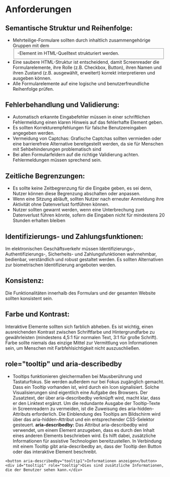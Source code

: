 # Anforderungen
## Semantische Struktur und Reihenfolge:
- Mehrteilige-Formulare sollten durch inhaltlich zusammengehörige Gruppen mit dem <fieldset>-Element im HTML-Quelltext strukturiert werden.
- Eine saubere HTML-Struktur ist entscheidend, damit Screenreader die Formularelemente, ihre Rolle (z.B. Checkbox, Button), ihren Namen und ihren Zustand (z.B. ausgewählt, erweitert) korrekt interpretieren und ausgeben können.
- Alle Formularelemente auf eine logische und benutzerfreundliche Reihenfolge prüfen.  
## Fehlerbehandlung und Validierung:
- Automatisch erkannte Eingabefehler müssen in einer schriftlichen Fehlermeldung einen klaren Hinweis auf das fehlerhafte Element geben.
- Es sollten Korrekturempfehlungen für falsche Benutzereingaben angegeben werden.
- Vermeidung von Captchas: Grafische Captchas sollten vermieden oder eine barrierefreie Alternative bereitgestellt werden, da sie für Menschen mit Sehbehinderungen problematisch sind
- Bei allen Formularfeldern auf die richtige Validierung achten. Fehlermeldungen müssen sprechend sein.  

## Zeitliche Begrenzungen:
- Es sollte keine Zeitbegrenzung für die Eingabe geben, es sei denn, Nutzer können diese Begrenzung abschalten oder anpassen.
- Wenn eine Sitzung abläuft, sollten Nutzer nach erneuter Anmeldung ihre Aktivität ohne Datenverlust fortführen können.
- Nutzer sollten gewarnt werden, wenn eine Unterbrechung zum Datenverlust führen könnte, sofern die Eingaben nicht für mindestens 20 Stunden erhalten bleiben

## Identifizierungs- und Zahlungsfunktionen: 
Im elektronischen Geschäftsverkehr müssen Identifizierungs-, Authentifizierungs-, Sicherheits- und Zahlungsfunktionen wahrnehmbar, bedienbar, verständlich und robust gestaltet werden. Es sollten Alternativen zur biometrischen Identifizierung angeboten werden.

## Konsistenz: 
Die Funktionalitäten innerhalb des Formulars und der gesamten Website sollten konsistent sein.

## Farbe und Kontrast: 
Interaktive Elemente sollten sich farblich abheben. Es ist wichtig, einen ausreichenden Kontrast zwischen Schriftfarbe und Hintergrundfarbe zu gewährleisten (mindestens 4,5:1 für normalen Text, 3:1 für große Schrift). Farbe sollte niemals das einzige Mittel zur Vermittlung von Informationen sein, um Menschen mit Farbfehlsichtigkeit nicht auszuschließen.

## role="tooltip" und aria-describedby
- Tooltips funktionieren gleichermaßen bei Mausberührung und Tastaturfokus. Sie werden außerdem nur bei Fokus zugänglich gemacht. Dass ein Tooltip vorhanden ist, wird durch ein Icon signalisiert. Solche Visualisierungen sind eigentlich eine Aufgabe des Browsers. Der Zusatztext, der über aria-describedby verknüpft wird, macht klar, dass er den Linktext ergänzt. Um die redundante Ausgabe der Tooltip-Texte in Screenreadern zu vermeiden, ist die Zuweisung des aria-hidden-Attributs erforderlich. Die Einblendung des Tooltips am Bildschirm wird über das aria-hidden-Attribut und ein entsprechender CSS-Selektor gesteuert.
**aria-describedby:**
Das Attribut aria-describedby wird verwendet, um einem Element anzugeben, dass es durch den Inhalt eines anderen Elements beschrieben wird. Es hilft dabei, zusätzliche Informationen für assistive Technologien bereitzustellen.
In Verbindung mit einem Tooltip gibt aria-describedby an, dass der Tooltip den Button oder das interaktive Element beschreibt.  

```
<button aria-describedby="tooltip1">Informationen anzeigen</button>
<div id="tooltip1" role="tooltip">Dies sind zusätzliche Informationen, die der Benutzer sehen kann.</div>
```
  
